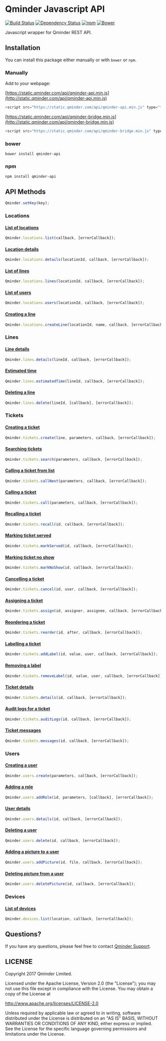 # Qminder Javascript API
[![Build Status](https://travis-ci.org/Qminder/javascript-api.svg?branch=master)](https://travis-ci.org/Qminder/javascript-api) [![Dependency Status](https://gemnasium.com/Qminder/qminder-api.svg)](https://gemnasium.com/Qminder/qminder-api)
[![npm](https://img.shields.io/npm/v/qminder-api.svg)](https://www.npmjs.com/package/qminder-api)
[![Bower](https://img.shields.io/bower/v/qminder-api.svg)](http://bower.io/search/?q=qminder-api)

Javascript wrapper for Qminder REST API.

## Installation

You can install this package either manually or with `bower` or `npm`.

### Manually

Add to your webpage:

[https://static.qminder.com/api/qminder-api.min.js](http://static.qminder.com/api/qminder-api.min.js)
```js
<script src="https://static.qminder.com/api/qminder-api.min.js" type="text/javascript"></script>
```

[https://static.qminder.com/api/qminder-bridge.min.js](http://static.qminder.com/api/qminder-bridge.min.js)
```js
<script src="https://static.qminder.com/api/qminder-bridge.min.js" type="text/javascript"></script>
```

### bower

```shell
bower install qminder-api
```

### npm

```shell
npm install qminder-api
```

## API Methods

```js
Qminder.setKey(key);
```

### Locations

#### [List of locations](https://www.qminder.com/docs/api/locations/#list)
```js
Qminder.locations.list(callback, [errorCallback]);
```

#### [Location details](https://www.qminder.com/docs/api/locations/#details)
```js
Qminder.locations.details(locationId, callback, [errorCallback]);
```

#### [List of lines](https://www.qminder.com/docs/api/locations/#lines)
```js
Qminder.locations.lines(locationId, callback, [errorCallback]);
```

#### [List of users](https://www.qminder.com/docs/api/locations/#users)
```js
Qminder.locations.users(locationId, callback, [errorCallback]);
```

#### [Creating a line](https://www.qminder.com/docs/api/locations/#newline)
```js
Qminder.locations.createLine(locationId, name, callback, [errorCallback]);
```

### Lines

#### [Line details](https://www.qminder.com/docs/api/lines/#details)
```js
Qminder.lines.details(lineId, callback, [errorCallback]);
```

#### [Estimated time](https://www.qminder.com/docs/api/lines/#estimated-time-of-service)
```js
Qminder.lines.estimatedTime(lineId, callback, [errorCallback]);
```

#### [Deleting a line](https://www.qminder.com/docs/api/lines/#deleting)
```js
Qminder.lines.delete(lineId, [callback], [errorCallback]);
```


### Tickets

#### [Creating a ticket](https://www.qminder.com/docs/api/tickets/#creating)
```js
Qminder.tickets.create(line, parameters, callback, [errorCallback]);
```

#### [Searching tickets](https://www.qminder.com/docs/api/tickets/#search)
```js
Qminder.tickets.search(parameters, callback, [errorCallback]);
```

#### [Calling a ticket from list](https://www.qminder.com/docs/api/tickets/#calling-from-list)
```js
Qminder.tickets.callNext(parameters, callback, [errorCallback]);
```

#### [Calling a ticket](https://www.qminder.com/docs/api/tickets/#calling)
```js
Qminder.tickets.call(parameters, callback, [errorCallback]);
```

#### [Recalling a ticket](https://www.qminder.com/docs/api/tickets/#recalling)
```js
Qminder.tickets.recall(id, callback, [errorCallback]);
```

#### [Marking ticket served](https://www.qminder.com/docs/api/tickets/#marking-served)
```js
Qminder.tickets.markServed(id, callback, [errorCallback]);
```

#### [Marking ticket no show](https://www.qminder.com/docs/api/tickets/#marking-noshow)
```js
Qminder.tickets.markNoShow(id, callback, [errorCallback]);
```

#### [Cancelling a ticket](https://www.qminder.com/docs/api/tickets/#cancelling)
```js
Qminder.tickets.cancel(id, user, callback, [errorCallback]);
```

#### [Assigning a ticket](https://www.qminder.com/docs/api/tickets/#assigning)
```js
Qminder.tickets.assign(id, assigner, assignee, callback, [errorCallback]);
```

#### [Reordering a ticket](https://www.qminder.com/docs/api/tickets/#reordering)
```js
Qminder.tickets.reorder(id, after, callback, [errorCallback]);
```

#### [Labelling a ticket](https://www.qminder.com/docs/api/tickets/#labelling)
```js
Qminder.tickets.addLabel(id, value, user, callback, [errorCallback]);
```

#### [Removing a label](https://www.qminder.com/docs/api/tickets/#removing-label)
```js
Qminder.tickets.removeLabel(id, value, user, callback, [errorCallback]);
```

#### [Ticket details](https://www.qminder.com/docs/api/tickets/#details)
```js
Qminder.tickets.details(id, callback, [errorCallback]);
```

#### [Audit logs for a ticket](https://www.qminder.com/docs/api/tickets/#auditlogs)
```js
Qminder.tickets.auditLogs(id, callback, [errorCallback]);
```

#### [Ticket messages](https://www.qminder.com/docs/api/tickets/#messages)
```js
Qminder.tickets.messages(id, callback, [errorCallback]);
```

### Users

#### [Creating a user](https://www.qminder.com/docs/api/users/#creating)
```js
Qminder.users.create(parameters, callback, [errorCallback]);
```

#### [Adding a role](https://www.qminder.com/docs/api/users/#adding-role)
```js
Qminder.users.addRole(id, parameters, [callback], [errorCallback]);
```

#### [User details](http://www.qminder.com/docs/api/users/#details)
```js
Qminder.users.details(id, callback, [errorCallback]);
```

#### [Deleting a user](http://www.qminder.com/docs/api/users/#deleting)
```js
Qminder.users.delete(id, callback, [errorCallback]);
```

#### [Adding a picture to a user](http://www.qminder.com/docs/api/users/#pictureadding)
```js
Qminder.users.addPicture(id, file, callback, [errorCallback]);
```

#### [Deleting picture from a user](http://www.qminder.com/docs/api/users/#picturedeleting)
```js
Qminder.users.deletePicture(id, callback, [errorCallback]);
```

### Devices

#### [List of devices](http://qminderapp.com/docs/api/devices/)
```js
Qminder.devices.list(location, callback, [errorCallback]);
```

## Questions?

If you have any questions, please feel free to contact
[Qminder Support](mailto:support@qminderapp.com).


## LICENSE

Copyright 2017 Qminder Limited.

Licensed under the Apache License, Version 2.0 (the "License");
you may not use this file except in compliance with the License.
You may obtain a copy of the License at

<http://www.apache.org/licenses/LICENSE-2.0>

Unless required by applicable law or agreed to in writing, software
distributed under the License is distributed on an "AS IS" BASIS,
WITHOUT WARRANTIES OR CONDITIONS OF ANY KIND, either express or implied.
See the License for the specific language governing permissions and
limitations under the License.
